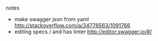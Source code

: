 notes

* make swagger json from yaml http://stackoverflow.com/a/34776563/1091766
* editing specs / and has linter http://editor.swagger.io/#/
